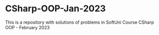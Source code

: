 # CSharp-OOP-Jan-2023
This is a repository with solutions of problems in SoftUni Course CSharp OOP - February 2023
